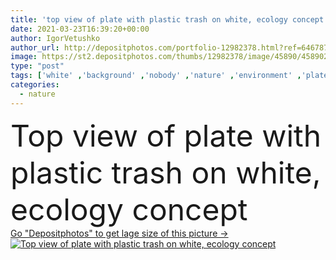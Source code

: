 ```yaml
---
title: 'top view of plate with plastic trash on white, ecology concept'
date: 2021-03-23T16:39:20+00:00
author: IgorVetushko
author_url: http://depositphotos.com/portfolio-12982378.html?ref=64678756
image: https://st2.depositphotos.com/thumbs/12982378/image/45890/458902268/api_thumb_450.jpg?forcejpeg=true
type: "post"
tags: ['white' ,'background' ,'nobody' ,'nature' ,'environment' ,'plate' ,'plastic' ,'backdrop' ,'concept' ,'ecology' ,'global' ,'earth' ,'planet' ,'world' ,'rubbish' ,'trash' ,'problem' ,'ecological' ,'Pollution' ,'garbage' ,'can' ,'tin' ,'cellophane' ,'contamination' ,'polyethylene' ,'Studio Shot' ,'top view' ,'no people' ]
categories: 
  - nature
---
```

<div aling="center">
            <font size="60"> Top view of plate with plastic trash on white, ecology concept</font>   
</div>
<div>
    <a href='https://depositphotos.com/458902268/stock-photo-top-view-plate-plastic-trash.html?ref=64678756' target=_blank > Go "Depositphotos" to get lage size of this picture ->
        <img href='https://depositphotos.com/458902268/stock-photo-top-view-plate-plastic-trash.html?ref=64678756' src='https://st2.depositphotos.com/12982378/45890/i/950/depositphotos_458902268-stock-photo-top-view-plate-plastic-trash.jpg?forcejpeg=true' alt='Top view of plate with plastic trash on white, ecology concept' >
    </a>
</div>

